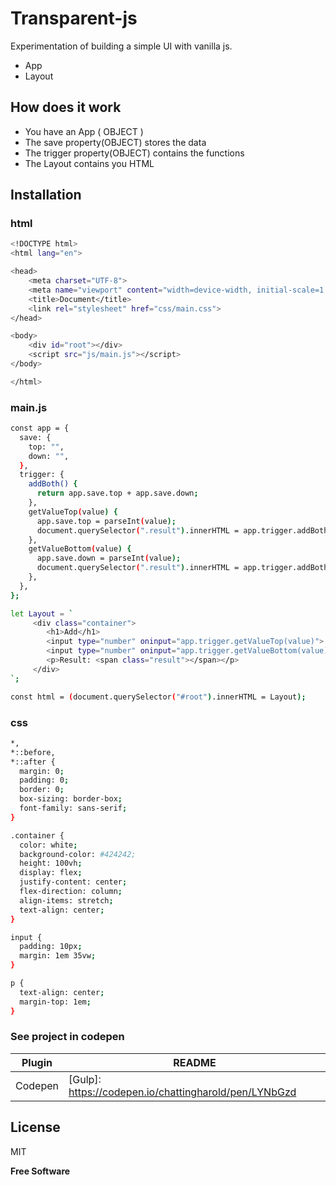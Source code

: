 # Transparent-js

Experimentation of building a simple UI with vanilla js.

  - App 
  - Layout 


## How does it work

  - You have an App ( OBJECT )
  - The save property(OBJECT) stores the data
  - The trigger property(OBJECT) contains the functions
  - The Layout contains you HTML
  

## Installation

### html
```sh
<!DOCTYPE html>
<html lang="en">

<head>
    <meta charset="UTF-8">
    <meta name="viewport" content="width=device-width, initial-scale=1.0">
    <title>Document</title>
    <link rel="stylesheet" href="css/main.css">
</head>

<body>
    <div id="root"></div>
    <script src="js/main.js"></script>   
</body>

</html>
```

### main.js

```sh
const app = {
  save: {
    top: "",
    down: "",
  },
  trigger: {
    addBoth() {
      return app.save.top + app.save.down;
    },
    getValueTop(value) {
      app.save.top = parseInt(value);
      document.querySelector(".result").innerHTML = app.trigger.addBoth();
    },
    getValueBottom(value) {
      app.save.down = parseInt(value);
      document.querySelector(".result").innerHTML = app.trigger.addBoth();
    },
  },
};

let Layout = `
     <div class="container">
        <h1>Add</h1>
        <input type="number" oninput="app.trigger.getValueTop(value)">
        <input type="number" oninput="app.trigger.getValueBottom(value)">
        <p>Result: <span class="result"></span></p>
     </div>
`;

const html = (document.querySelector("#root").innerHTML = Layout);
```


### css

```sh
*,
*::before,
*::after {
  margin: 0;
  padding: 0;
  border: 0;
  box-sizing: border-box;
  font-family: sans-serif;
}

.container {
  color: white;
  background-color: #424242;
  height: 100vh;
  display: flex;
  justify-content: center;
  flex-direction: column;
  align-items: stretch;
  text-align: center;
}

input {
  padding: 10px;
  margin: 1em 35vw;
}

p {
  text-align: center;
  margin-top: 1em;
}
```


### See project in codepen

| Plugin | README |
| ------ | ------ |
| Codepen | [Gulp]: https://codepen.io/chattingharold/pen/LYNbGzd |



License
----

MIT


**Free Software**

